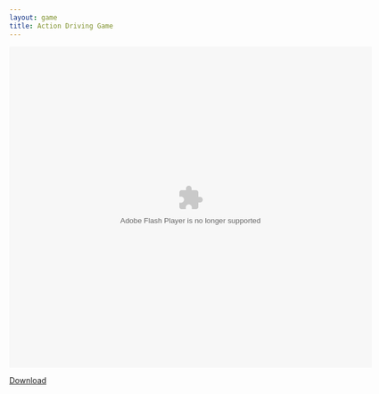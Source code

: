 ```yaml
---
layout: game
title: Action Driving Game
---
```


<object width="100" height="100">
    <embed src="action_driving_game.swf" flashvars="" base="" quality="high" allowscriptaccess="always" allowfullscreen="true" bgcolor="" wmode="window" width="650" height="575" type="application/x-shockwave-flash" pluginspage="http://www.macromedia.com/go/getflashplayer">
</object>

<br>

<a href="action_driving_game.swf" download class="btn btn-secondary">Download</a>
